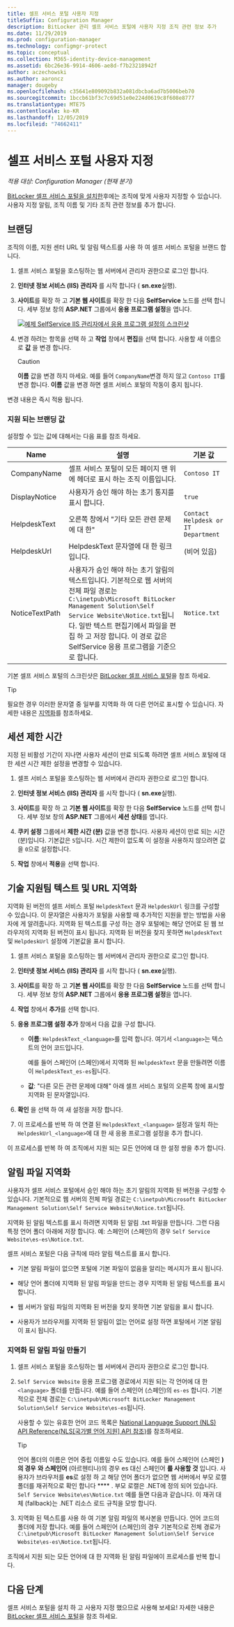 ```yaml
---
title: 셀프 서비스 포털 사용자 지정
titleSuffix: Configuration Manager
description: BitLocker 관리 셀프 서비스 포털에 사용자 지정 조직 관련 정보 추가
ms.date: 11/29/2019
ms.prod: configuration-manager
ms.technology: configmgr-protect
ms.topic: conceptual
ms.collection: M365-identity-device-management
ms.assetid: 6bc26e36-9914-4606-ae8d-f7b23218942f
author: aczechowski
ms.author: aaroncz
manager: dougeby
ms.openlocfilehash: c35641e809092b832a081dbcba6ad7b5006beb70
ms.sourcegitcommit: 1bccb61bf3c7c69d51e0e224d0619c8f608e8777
ms.translationtype: MTE75
ms.contentlocale: ko-KR
ms.lasthandoff: 12/05/2019
ms.locfileid: "74662411"
---
```

# <a name="customize-the-self-service-portal"></a>셀프 서비스 포털 사용자 지정

*적용 대상: Configuration Manager (현재 분기)*

<!--3601034-->

[BitLocker 셀프 서비스 포털을 설치한](/configmgr/protect/deploy-use/bitlocker/setup-websites)후에는 조직에 맞게 사용자 지정할 수 있습니다. 사용자 지정 알림, 조직 이름 및 기타 조직 관련 정보를 추가 합니다.

## <a name="branding"></a>브랜딩

조직의 이름, 지원 센터 URL 및 알림 텍스트를 사용 하 여 셀프 서비스 포털을 브랜드 합니다.

1. 셀프 서비스 포털을 호스팅하는 웹 서버에서 관리자 권한으로 로그인 합니다.

1. **인터넷 정보 서비스 (IIS) 관리자** 를 시작 합니다 ( **sn.exe**실행).

1. **사이트**를 확장 하 고 **기본 웹 사이트**를 확장 한 다음 **SelfService** 노드를 선택 합니다. 세부 정보 창의 **ASP.NET** 그룹에서 **응용 프로그램 설정**을 엽니다.

    [![예제 SelfService IIS 관리자에서 응용 프로그램 설정의 스크린샷](media/bitlocker-self-service-iis-app-settings.png)](media/bitlocker-self-service-iis-app-settings.png#lightbox)

1. 변경 하려는 항목을 선택 하 고 **작업** 창에서 **편집**을 선택 합니다. 사용할 새 이름으로 **값** 을 변경 합니다.

    > [!CAUTION]
    > **이름** 값을 변경 하지 마세요. 예를 들어 `CompanyName`변경 하지 않고 `Contoso IT`를 변경 합니다. **이름** 값을 변경 하면 셀프 서비스 포털의 작동이 중지 됩니다.

변경 내용은 즉시 적용 됩니다.

### <a name="supported-branding-values"></a>지원 되는 브랜딩 값

설정할 수 있는 값에 대해서는 다음 표를 참조 하세요.

|Name|설명|기본&nbsp;값|
|--- |--- |--- |
|CompanyName|셀프 서비스 포털이 모든 페이지 맨 위에 헤더로 표시 하는 조직 이름입니다.|`Contoso IT`|
|DisplayNotice|사용자가 승인 해야 하는 초기 통지를 표시 합니다.|`true`|
|HelpdeskText|오른쪽 창에서 "기타 모든 관련 문제에 대 한"|`Contact Helpdesk or IT Department`|
|HelpdeskUrl|HelpdeskText 문자열에 대 한 링크입니다.|(비어 있음)|
|NoticeTextPath|사용자가 승인 해야 하는 초기 알림의 텍스트입니다. 기본적으로 웹 서버의 전체 파일 경로는 `C:\inetpub\Microsoft BitLocker Management Solution\Self Service Website\Notice.txt`됩니다. 일반 텍스트 편집기에서 파일을 편집 하 고 저장 합니다. 이 경로 값은 SelfService 응용 프로그램을 기준으로 합니다.|`Notice.txt`|

<!-- Not sure if we support changing these values. At a minimum need a description.
|ClientValidationEnabled||`true`|
|UnobtrusiveJavaScriptEnabled||`true`|
-->

기본 셀프 서비스 포털의 스크린샷은 [BitLocker 셀프 서비스 포털](/configmgr/protect/deploy-use/bitlocker/self-service-portal)을 참조 하세요.

> [!TIP]
> 필요한 경우 이러한 문자열 중 일부를 지역화 하 여 다른 언어로 표시할 수 있습니다. 자세한 내용은 [지역화](#bkmk_localize)를 참조하세요.

## <a name="session-time-out"></a>세션 제한 시간

지정 된 비활성 기간이 지나면 사용자 세션이 만료 되도록 하려면 셀프 서비스 포털에 대 한 세션 시간 제한 설정을 변경할 수 있습니다.

1. 셀프 서비스 포털을 호스팅하는 웹 서버에서 관리자 권한으로 로그인 합니다.

1. **인터넷 정보 서비스 (IIS) 관리자** 를 시작 합니다 ( **sn.exe**실행).

1. **사이트**를 확장 하 고 **기본 웹 사이트**를 확장 한 다음 **SelfService** 노드를 선택 합니다. 세부 정보 창의 **ASP.NET** 그룹에서 **세션 상태**를 엽니다.

1. **쿠키 설정** 그룹에서 **제한 시간 (분)** 값을 변경 합니다. 사용자 세션이 만료 되는 시간 (분)입니다. 기본값은 `5`입니다. 시간 제한이 없도록 이 설정을 사용하지 않으려면 값을 `0`으로 설정합니다.

1. **작업** 창에서 **적용**을 선택 합니다.

## <a name="bkmk_localize"></a>기술 지원팀 텍스트 및 URL 지역화

지역화 된 버전의 셀프 서비스 포털 `HelpdeskText` 문과 `HelpdeskUrl` 링크를 구성할 수 있습니다. 이 문자열은 사용자가 포털을 사용할 때 추가적인 지원을 받는 방법을 사용자에 게 알려줍니다. 지역화 된 텍스트를 구성 하는 경우 포털에는 해당 언어로 된 웹 브라우저의 지역화 된 버전이 표시 됩니다. 지역화 된 버전을 찾지 못하면 `HelpdeskText` 및 `HelpdeskUrl` 설정에 기본값을 표시 합니다.

1. 셀프 서비스 포털을 호스팅하는 웹 서버에서 관리자 권한으로 로그인 합니다.

1. **인터넷 정보 서비스 (IIS) 관리자** 를 시작 합니다 ( **sn.exe**실행).

1. **사이트**를 확장 하 고 **기본 웹 사이트**를 확장 한 다음 **SelfService** 노드를 선택 합니다. 세부 정보 창의 **ASP.NET** 그룹에서 **응용 프로그램 설정**을 엽니다.

1. **작업** 창에서 **추가**를 선택 합니다.

1. **응용 프로그램 설정 추가** 창에서 다음 값을 구성 합니다.

    - **이름**: `HelpdeskText_<language>`를 입력 합니다. 여기서 `<language>`는 텍스트의 언어 코드입니다.

      예를 들어 스페인어 (스페인)에서 지역화 된 `HelpdeskText` 문을 만들려면 이름이 `HelpdeskText_es-es`됩니다.

    - **값**: "다른 모든 관련 문제에 대해" 아래 셀프 서비스 포털의 오른쪽 창에 표시할 지역화 된 문자열입니다.

1. **확인** 을 선택 하 여 새 설정을 저장 합니다.

1. 이 프로세스를 반복 하 여 연결 된 `HelpdeskText_<language>` 설정과 일치 하는 `HelpdeskUrl_<language>`에 대 한 새 응용 프로그램 설정을 추가 합니다.

이 프로세스를 반복 하 여 조직에서 지원 되는 모든 언어에 대 한 설정 쌍을 추가 합니다.

## <a name="localize-the-notice-file"></a>알림 파일 지역화

사용자가 셀프 서비스 포털에서 승인 해야 하는 초기 알림의 지역화 된 버전을 구성할 수 있습니다. 기본적으로 웹 서버의 전체 파일 경로는 `C:\inetpub\Microsoft BitLocker Management Solution\Self Service Website\Notice.txt`됩니다.

지역화 된 알림 텍스트를 표시 하려면 지역화 된 알림 .txt 파일을 만듭니다. 그런 다음 특정 언어 폴더 아래에 저장 합니다. 예: 스페인어 (스페인)의 경우 `Self Service Website\es-es\Notice.txt`.

셀프 서비스 포털은 다음 규칙에 따라 알림 텍스트를 표시 합니다.

- 기본 알림 파일이 없으면 포털에 기본 파일이 없음을 알리는 메시지가 표시 됩니다.

- 해당 언어 폴더에 지역화 된 알림 파일을 만드는 경우 지역화 된 알림 텍스트를 표시 합니다.

- 웹 서버가 알림 파일의 지역화 된 버전을 찾지 못하면 기본 알림을 표시 합니다.

- 사용자가 브라우저를 지역화 된 알림이 없는 언어로 설정 하면 포털에서 기본 알림이 표시 됩니다.

### <a name="create-a-localized-notice-file"></a>지역화 된 알림 파일 만들기

1. 셀프 서비스 포털을 호스팅하는 웹 서버에서 관리자 권한으로 로그인 합니다.

1. `Self Service Website` 응용 프로그램 경로에서 지원 되는 각 언어에 대 한 `<language>` 폴더를 만듭니다. 예를 들어 스페인어 (스페인)의 `es-es` 합니다. 기본적으로 전체 경로는 `C:\inetpub\Microsoft BitLocker Management Solution\Self Service Website\es-es`됩니다.

    사용할 수 있는 유효한 언어 코드 목록은 [National Language Support (NLS) API Reference(NLS[국가별 언어 지원] API 참조)](https://docs.microsoft.com/windows/win32/intl/locale-identifiers#predefined-locale-identifiers)를 참조하세요.

    > [!TIP]
    > 언어 폴더의 이름은 언어 중립 이름일 수도 있습니다. 예를 들어 스페인어 (스페인 **)의 경우** **와 스페인어** (아르헨티나)의 경우 es 대신 스페인어 **를 사용할 것** 입니다. 사용자가 브라우저를 **es**로 설정 하 고 해당 언어 폴더가 없으면 웹 서버에서 부모 로캘 폴더를 재귀적으로 확인 합니다 **** . 부모 로캘은 .NET에 정의 되어 있습니다. `Self Service Website\es\Notice.txt` 예를 들면 다음과 같습니다. 이 재귀 대체 (fallback)는 .NET 리소스 로드 규칙을 모방 합니다.

1. 지역화 된 텍스트를 사용 하 여 기본 알림 파일의 복사본을 만듭니다. 언어 코드의 폴더에 저장 합니다. 예를 들어 스페인어 (스페인)의 경우 기본적으로 전체 경로가 `C:\inetpub\Microsoft BitLocker Management Solution\Self Service Website\es-es\Notice.txt`됩니다.

조직에서 지원 되는 모든 언어에 대 한 지역화 된 알림 파일에이 프로세스를 반복 합니다.

## <a name="next-steps"></a>다음 단계

셀프 서비스 포털을 설치 하 고 사용자 지정 했으므로 사용해 보세요! 자세한 내용은 [BitLocker 셀프 서비스 포털](/configmgr/protect/deploy-use/bitlocker/self-service-portal)을 참조 하세요.
